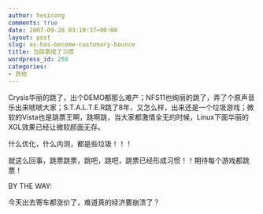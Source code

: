 ```yaml
---
author: hesicong
comments: true
date: 2007-09-28 03:19:37+00:00
layout: post
slug: as-has-become-customary-bounce
title: 当跳票成了习惯
wordpress_id: 250
categories:
- 其他
---
```



Crysis华丽的跳了，出个DEMO都那么难产；NFS11也绚丽的跳了，弄了个原声音乐出来唬唬大家；S.T.A.L.T.E.R跳了8年，又怎么样，出来还是一个垃圾游戏；微软的Vista也是跳票王啊，跳啊跳，当大家都激情全无的时候，Linux下面华丽的XGL效果已经让微软颜面无存。

什么优化，什么内测，都是些垃圾！！！

就这么回事，跳票跳票，跳吧，跳吧，跳票已经形成习惯！！期待每个游戏都跳票！

BY THE WAY:

今天出去寄车都涨价了，难道真的经济要崩溃了？
